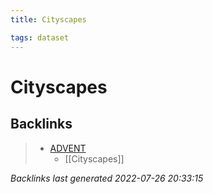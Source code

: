 ```yaml
---
title: Cityscapes

tags: dataset 
---
```


# Cityscapes






































## Backlinks

> - [ADVENT](ADVENT.md)
>   - [[Cityscapes]]

_Backlinks last generated 2022-07-26 20:33:15_
